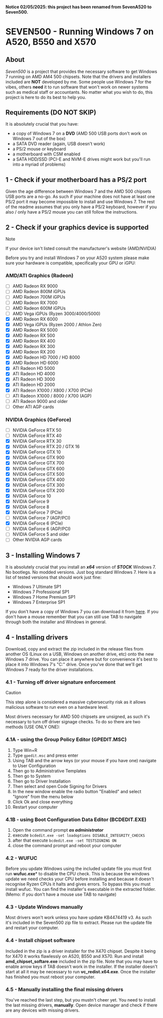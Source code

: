 #### Notice 02/05/2025: this project has been renamed from SevenA520 to Seven500.
# SEVEN500 - Running Windows 7 on A520, B550 and X570

## About
*Seven500* is a project that provides the necessary software to get Windows 7 running on AMD AM4 500 chipsets. Note that the drivers and installers included are **NOT** developed by me. Some people use Windows 7 for the vibes, others **need** it to run software that won't work on newer systems such as medical staff or accountants. No matter what you wish to do, this project is here to do its best to help you.

## Requirements (DO NOT SKIP)
It is absolutely crucial that you have:

- a copy of Windows 7 on a **DVD** (AMD 500 USB ports don't work on Windows 7 out of the box)
- a SATA DVD reader (again, USB doesn't work)
- a PS/2 mouse or keyboard
- a motherboard with CSM enabled
- a SATA HDD/SSD (PCI-E and NVM-E drives might work but you'll run into a myriad of problems)

## 1 - Check if your motherboard has a PS/2 port
Given the age difference between Windows 7 and the AMD 500 chipsets USB ports are a no-go. As such if your machine does not have at least one PS/2 port it may become impossible to install and use Windows 7. The rest of the readme assumes that you only have a PS/2 keyboard, however if you also / only have a PS/2 mouse you can still follow the instructions.

## 2 - Check if your graphics device is supported
> [!NOTE]
> If your device isn't listed consult the manufacturer's website (AMD/NVIDIA)

Before you try and install Windows 7 on your A520 system please make sure your hardware is compatible, specifically your GPU or iGPU:

### AMD/ATI Graphics (Radeon)
- [ ] AMD Radeon RX 9000
- [ ] AMD Radeon 800M iGPUs
- [ ] AMD Radeon 700M iGPUs
- [ ] AMD Radeon RX 7000
- [ ] AMD Radeon 600M iGPUs
- [ ] AMD Vega iGPUs (Ryzen 3000/4000/5000)
- [X] AMD Radeon RX 6000
- [X] AMD Vega iGPUs (Ryzen 2000 / Athlon Zen)
- [X] AMD Radeon RX 5000
- [X] AMD Radeon RX 500
- [X] AMD Radeon RX 400
- [X] AMD Radeon RX 300
- [X] AMD Radeon RX 200
- [X] AMD Radeon HD 7000 / HD 8000
- [X] AMD Radeon HD 6000
- [X] ATI Radeon HD 5000
- [X] ATI Radeon HD 4000
- [X] ATI Radeon HD 3000
- [X] ATI Radeon HD 2000
- [X] ATI Radeon X1000 / X800 / X700 (PCIe)
- [ ] ATI Radeon X1000 / 8000 / X700 (AGP)
- [ ] ATI Radeon 9000 and older
- [ ] Other ATI AGP cards

### NVIDIA Graphics (GeForce)
- [ ] NVIDIA GeForce RTX 50
- [ ] NVIDIA GeForce RTX 40
- [X] NVIDIA GeForce RTX 30
- [X] NVIDIA GeForce RTX 20 / GTX 16
- [X] NVIDIA GeForce GTX 10
- [X] NVIDIA GeForce GTX 900
- [X] NVIDIA GeForce GTX 700
- [X] NVIDIA GeForce GTX 600
- [X] NVIDIA GeForce GTX 500
- [X] NVIDIA GeForce GTX 400
- [X] NVIDIA GeForce GTX 300
- [X] NVIDIA GeForce GTX 200
- [X] NVIDIA GeForce 10
- [X] NVIDIA GeForce 9
- [X] NVIDIA GeForce 8
- [X] NVIDIA GeForce 7 (PCIe)
- [ ] NVIDIA GeForce 7 (AGP/PCI)
- [X] NVIDIA GeForce 6 (PCIe)
- [ ] NVIDIA GeForce 6 (AGP/PCI)
- [ ] NVIDIA GeForce 5 and older
- [ ] Other NVIDIA AGP cards

## 3 - Installing Windows 7
It is absolutely crucial that you install an ***x64*** version of ***STOCK*** Windows 7. No bootlegs. No modded versions. Just bog standard Windows 7. Here is a list of tested versions that should work just fine:

- Windows 7 Ultimate SP1
- Windows 7 Professional SP1
- Windows 7 Home Premium SP1
- Windows 7 Enterprise SP1

If you don't have a copy of Windows 7 you can download it from [here](https://massgrave.dev/windows_7_links).
If you don't have a mouse remember that you can still use TAB to navigate through both the installer and Windows in general.

## 4 - Installing drivers
Download, copy and extract the zip included in the release files from another OS (Linux on a USB, Windows on another drive, etc) onto the new Windows 7 drive. You can place it anywhere but for convenience it's best to place it into Windows 7's "C:" drive. Once you've done that we'll get Windows 7 ready for the driver installations.

### 4.1 - Turning off driver signature enforcement

> [!CAUTION]
> This step alone is considered a massive cybersecurity risk as it allows malicious software to run even on a hardware level. 

Most drivers necessary for AMD 500 chipsets are unsigned, as such it's necessary to turn off driver signage checks. To do so there are two methods (USE ONLY ONE):

### 4.1A - using the Group Policy Editor (GPEDIT.MSC)
1. Type Win+R
2. Type `gpedit.msc` and press enter
3. Using TAB and the arrow keys (or your mouse if you have one) navigate to User Configuration
4. Then go to Administrative Templates
5. Then go to System
6. Then go to Driver Installation
7. Then select and open Code Signing for Drivers
8. In the new window enable the radio button "Enabled" and select "Ignore" from the menu below
9. Click Ok and close everything
10. Restart your computer

### 4.1B - using Boot Configuration Data Editor (BCDEDIT.EXE)
1. Open the command prompt ***as administrator***
2. execute `bcdedit.exe -set loadoptions DISABLE_INTEGRITY_CHECKS`
3. after that execute `bcdedit.exe -set TESTSIGNING ON`
4. close the command prompt and reboot your computer

### 4.2 - WUFUC
Before you update Windows using the included update file you must first run **wufuc.exe*** to disable the CPU check. This is because the windows update we need checks your CPU before installing and because it doesn't recognise Ryzen CPUs it halts and gives errors. To bypass this you must install wufuc. You can find the installer's executable in the extracted folder. (Memo: if you don't have a mouse use TAB to navigate)

### 4.3 - Update Windows manually
Most drivers won't work unless you have update KB4474419 v3. As such it's included in the Seven500 zip file to extract. Please run the update file and restart your computer.

### 4.4 - Install chipset software
Included in the zip is a driver installer for the X470 chipset. Despite it being for X470 it works flawlessly on A520, B550 and X570. Run and install **amd_chipset_softare.exe** included in the zip file. Note that you may have to enable arrow keys if TAB doesn't work in the installer. If the installer doesn't start at all it may be necessary to run **vc_redist.x64.exe**. Once the installer has finished you must reboot your computer.

### 4.5 - Manually installing the final missing drivers
You've reached the last step, but you mustn't cheer yet. You need to install the last missing drivers, **manually**. Open device manager and check if there are any devices with missing drivers.
